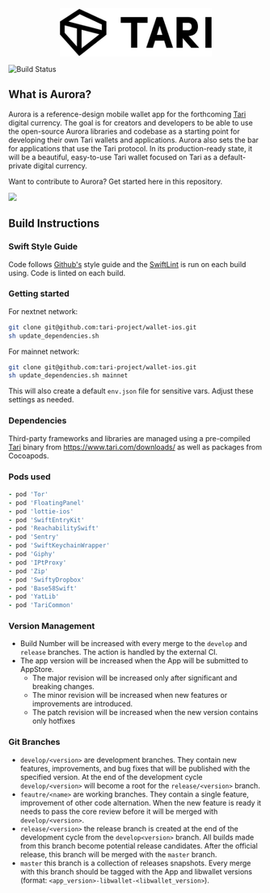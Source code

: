 <p align="center">
	<img width="300" src="./readme-files/tari-logo.svg">
</p>

![Build Status](https://app.bitrise.io/app/b525265e43df3333/status.svg?token=4FoLfg9CpiFswB2syqYexA&branch=master)

## What is Aurora?
Aurora is a reference-design mobile wallet app for the forthcoming [Tari](https://www.tari.com/) digital currency. The goal is for creators and developers to be able to use the open-source Aurora libraries and codebase as a starting point for developing their own Tari wallets and applications. Aurora also sets the bar for applications that use the Tari protocol. In its production-ready state, it will be a beautiful, easy-to-use Tari wallet focused on Tari as a default-private digital currency.

Want to contribute to Aurora? Get started here in this repository.

<a href="https://apps.apple.com/us/app/tari-aurora/id1503654828" target="_blank"><img width="100" src="https://aurora.tari.com/img/AppStoreButton_large.svg"></a>

## Build Instructions

### Swift Style Guide

Code follows [Github's](https://github.com/github/swift-style-guide) style guide and the [SwiftLint](https://github.com/realm/SwiftLint) is run on each build using. Code is linted on each build.

### Getting started

For nextnet network:
```bash
git clone git@github.com:tari-project/wallet-ios.git
sh update_dependencies.sh
```

For mainnet network:
```bash
git clone git@github.com:tari-project/wallet-ios.git
sh update_dependencies.sh mainnet
```

This will also create a default `env.json` file for sensitive vars. Adjust these settings as needed.

### Dependencies

Third-party frameworks and libraries are managed using a pre-compiled [Tari](https://github.com/tari-project/tari) binary from https://www.tari.com/downloads/ as well as packages from Cocoapods.

### Pods used 

```ruby
- pod 'Tor'
- pod 'FloatingPanel'
- pod 'lottie-ios'
- pod 'SwiftEntryKit'
- pod 'ReachabilitySwift'
- pod 'Sentry'
- pod 'SwiftKeychainWrapper'
- pod 'Giphy'
- pod 'IPtProxy'
- pod 'Zip'
- pod 'SwiftyDropbox'
- pod 'Base58Swift'
- pod 'YatLib'
- pod 'TariCommon'
```

### Version Management

* Build Number will be increased with every merge to the `develop` and `release` branches. The action is handled by the external CI.
* The app version will be increased when the App will be submitted to AppStore. 
    * The major revision will be increased only after significant and breaking changes.
    * The minor revision will be increased when new features or improvements are introduced.
    * The patch revision will be increased when the new version contains only hotfixes 

### Git Branches

- `develop/<version>` are development branches. They contain new features, improvements, and bug fixes that will be published with the specified version. At the end of the development cycle `develop/<version>` will become a root for the `release/<version>` branch.
- `feautre/<name>` are working branches. They contain a single feature, improvement of other code alternation. When the new feature is ready it needs to pass the core review before it will be merged with `develop/<version>`.
- `release/<version>` the release branch is created at the end of the development cycle from the `develop<version>` branch. All builds made from this branch become potential release candidates. After the official release, this branch will be merged with the `master` branch.
- `master` this branch is a collection of releases snapshots. Every merge with this branch should be tagged with the App and libwallet versions (format: `<app_version>-libwallet-<libwallet_version>`).
